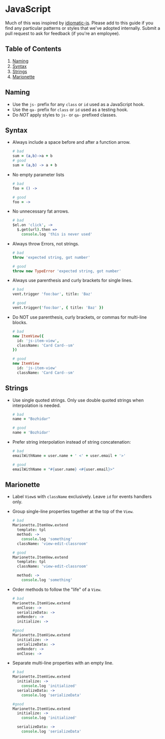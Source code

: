 # JavaScript
Much of this was inspired by [idiomatic-js](https://github.com/necolas/idiomatic-js). Please add to this guide if you find any particular patterns or styles that we've adopted internally. Submit a pull request to ask for feedback (if you're an employee).

## Table of Contents
1. [Naming](#naming)
1. [Syntax](#syntax)
1. [Strings](#strings)
1. [Marionette](#marionette)

## Naming
- Use the `js-` prefix for any `class` or `id` used as a JavaScript hook.
- Use the `qa-` prefix for `class` or `id` used as a testing hook.
- Do *NOT* apply styles to `js-` or `qa-` prefixed classes.

## Syntax
- Always include a space before and after a function arrow.
  ```coffeescript
  # bad
  sum = (a,b)->a + b
  # good
  sum = (a,b) -> a + b
  ```

- No empty parameter lists
  ```coffeescript
  # bad
  foo = () ->

  # good
  foo = ->
  ```

- No unnecessary fat arrows.
  ```coffeescript
  # bad
  $el.on 'click', ->
    $.get(url).then =>
      console.log 'this is never used'
  ```

- Always throw Errors, not strings.
  ```coffeescript
  # bad
  throw 'expected string, got number'

  # good
  throw new TypeError 'expected string, got number'
  ```

- Always use parenthesis and curly brackets for single lines.
  ```coffeescript
  # bad
  vent.trigger 'foo:bar', title: 'Baz'

  # good
  vent.trigger('foo:bar', { title: 'Baz' })
  ```

- Do NOT use parenthesis, curly brackets, or commas for multi-line blocks.
  ```coffeescript
  # bad
  new ItemView({
    id: 'js-item-view',
    className: 'Card Card--sm'
  })

  # good
  new ItemView
    id: 'js-item-view'
    className: 'Card Card--sm'
  ```

## Strings
- Use single quoted strings. Only use double quoted strings when interpolation is needed.
  ```coffeescript
  # bad
  name = "Bozhidar"

  # good
  name = 'Bozhidar'
  ```

- Prefer string interpolation instead of string concatenation:
  ```coffeescript
  # bad
  emailWithName = user.name + ' <' + user.email + '>'

  # good
  emailWithName = "#{user.name} <#{user.email}>"
  ```

## Marionette
- Label `View`s with `className` exclusively. Leave `id` for events handlers only.
- Group single-line properties together at the top of the `View`.
  ```coffeescript
  # bad
  Marionette.ItemVew.extend
    template: tpl
    method: ->
      console.log 'something'
    className: 'view-edit-classroom'

  # good
  Marionette.ItemVew.extend
    template: tpl
    className: 'view-edit-classroom'

    method: ->
      console.log 'something'
  ```

- Order methods to follow the "life" of a `View`.
  ```coffeescript
  # bad
  Marionette.ItemView.extend
    onClose: ->
    serializeData: ->
    onRender: ->
    initialize: ->

  #good
  Marionette.ItemView.extend
    initialize: ->
    serializeData: ->
    onRender: ->
    onClose: ->
  ```

- Separate multi-line properties with an empty line.
  ```coffeescript
  # bad
  Marionette.ItemView.extend
    initialize: ->
      console.log 'initialized'
    serializeData: ->
      console.log 'serializeData'

  #good
  Marionette.ItemView.extend
    initialize: ->
      console.log 'initialized'

    serializeData: ->
      console.log 'serializeData'
  ```
